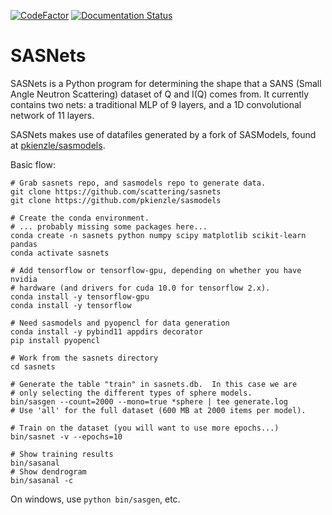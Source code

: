 [![CodeFactor](https://www.codefactor.io/repository/github/scattering/sasnets/badge)](https://www.codefactor.io/repository/github/scattering/sasnets)
[![Documentation Status](https://readthedocs.org/projects/sasnets/badge/?version=latest)](https://sasnets.readthedocs.io/en/latest/?badge=latest)
# SASNets

SASNets is a Python program for determining the shape that a SANS (Small Angle Neutron Scattering) dataset of Q and I(Q) comes from. It currently contains two nets: a traditional MLP of 9 layers, and a 1D convolutional network of 11 layers.

SASNets makes use of datafiles generated by a fork of SASModels, found at [pkienzle/sasmodels](https://github.com/pkienzle/sasmodels).

Basic flow:

    # Grab sasnets repo, and sasmodels repo to generate data.
    git clone https://github.com/scattering/sasnets
    git clone https://github.com/pkienzle/sasmodels

    # Create the conda environment.
    # ... probably missing some packages here...
    conda create -n sasnets python numpy scipy matplotlib scikit-learn pandas
    conda activate sasnets

    # Add tensorflow or tensorflow-gpu, depending on whether you have nvidia
    # hardware (and drivers for cuda 10.0 for tensorflow 2.x).
    conda install -y tensorflow-gpu
    conda install -y tensorflow

    # Need sasmodels and pyopencl for data generation
    conda install -y pybind11 appdirs decorator
    pip install pyopencl

    # Work from the sasnets directory
    cd sasnets

    # Generate the table "train" in sasnets.db.  In this case we are
    # only selecting the different types of sphere models.
    bin/sasgen --count=2000 --mono=true *sphere | tee generate.log
    # Use 'all' for the full dataset (600 MB at 2000 items per model).

    # Train on the dataset (you will want to use more epochs...)
    bin/sasnet -v --epochs=10

    # Show training results
    bin/sasanal
    # Show dendrogram
    bin/sasanal -c

On windows, use `python bin/sasgen`, etc.
